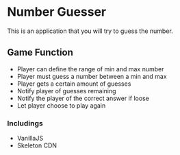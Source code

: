 # Number Guesser

This is an application that you will try to guess the number.

## Game Function

- Player can define the range of min and max number
- Player must guess a number between a min and max
- Player gets a certain amount of guesses
- Notify player of guesses remaining
- Notify the player of the correct answer if loose
- Let player choose to play again

### Includings
- VanillaJS
- Skeleton CDN
